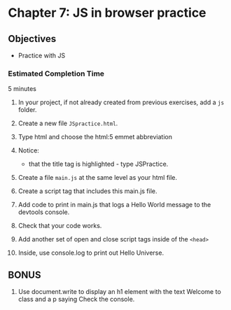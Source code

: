 # Chapter 7: JS in browser practice

## Objectives
* Practice with JS

### Estimated Completion Time 
5 minutes
 
1. In your project, if not already created from previous exercises, add a `js` folder.

1. Create a new file `JSpractice.html`. 

1. Type html and choose the html:5 emmet abbreviation

1. Notice:
    * that the title tag is highlighted - type JSPractice.

1. Create a file `main.js` at the same level as your html file.

1. Create a script tag that includes this main.js file. 

1. Add code to print in main.js that logs a Hello World message to the devtools console.

1. Check that your code works. 

1. Add another set of open and close script tags inside of the `<head>`

1. Inside, use console.log to print out Hello Universe.  

## BONUS

1. Use document.write to display an h1 element with the text Welcome to class and a p saying Check the console.

